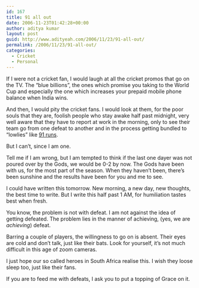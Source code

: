 ```yaml
---
id: 167
title: 91 all out
date: 2006-11-23T01:42:28+00:00
author: aditya kumar
layout: post
guid: http://www.adityeah.com/2006/11/23/91-all-out/
permalink: /2006/11/23/91-all-out/
categories:
  - Cricket
  - Personal
---
```

If I were not a cricket fan, I would laugh at all the cricket promos that go on the TV. The &#8220;blue billions&#8221;, the ones which promise you taking to the World Cup and especially the one which increases your prepaid mobile phone balance when India wins. 

And then, I would pity the cricket fans. I would look at them, for the poor souls that they are, foolish people who stay awake half past midnight, very well aware that they have to report at work in the morning, only to see their team go from one defeat to another and in the process getting bundled to &#8220;lowlies&#8221; like [91 runs](http://in.rediff.com/cricket/2006/nov/22indsalead02.htm).

But I can&#8217;t, since I am one.

Tell me if I am wrong, but I am tempted to think if the last one dayer was not poured over by the Gods, we would be 0-2 by now. The Gods have been with us, for the most part of the season. When they haven&#8217;t been, there&#8217;s been sunshine and the results have been for you and me to see.

I could have written this tomorrow. New morning, a new day, new thoughts, the best time to write. But I write this half past 1 AM, for humiliation tastes best when fresh. 

You know, the problem is not with defeat. I am not against the idea of getting defeated. The problem lies in the manner of achieving, (yes, we are _achieving_) defeat. 

Barring a couple of players, the willingness to go on is absent. Their eyes are cold and don&#8217;t talk, just like their bats. Look for yourself, it&#8217;s not much difficult in this age of zoom cameras.

I just hope our so called heroes in South Africa realise this. I wish they loose sleep too, just like their fans.

If you are to feed me with defeats, I ask you to put a topping of Grace on it.